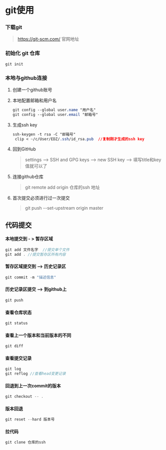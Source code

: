 # git使用





### 下载git

> https://git-scm.com/ 官网地址

### 初始化 git 仓库

```scss
git init
```

### 本地与github连接

1. 创建一个github账号

2. 本地配置邮箱和用户名

   ```css
   git config --global user.name "用户名"
   git config --global user.email "邮箱号"
   ```

3. 生成ssh key

   ```css
   ssh-keygen -t rsa -C "邮箱号"
    clip < ~/c/User/EDZ/.ssh/id_rsa.pub  //复制刚才生成的ssh key
   ```

4. 回到GitHub 

   > settings --> SSH and GPG keys --> new SSH key  --> 填写title和key值就可以了

5. 连接github仓库

   >git remote add origin 仓库的ssh 地址

6. 首次提交必须进行过一次提交

   > git push --set-upstream origin master





## 代码提交

#### 本地提交到 - > 暂存区域

```csharp
git add 文件名字  //提交单个文件
git add . //提交暂存区所有内容
```

#### 暂存区域提交到 --> 历史记录区

```csharp
git commit -m "描述信息"
```

#### 历史记录区提交 --> 到github上

```csharp
git push
```

#### 查看仓库状态

```csharp
git status
```

#### 查看上一个版本和当前版本的不同

```csharp
git diff
```

#### 查看提交记录

```csharp
git log
git reflog //查看head变更记录
```

#### 回退到上一次commit的版本

```csharp
git checkout -- .
```

#### 版本回退

```csharp
git reset --hard 版本号
```

#### 拉代码

```csharp
git clone 仓库的ssh
```

